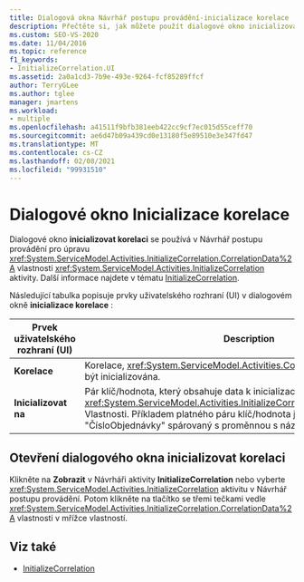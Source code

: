 ```yaml
---
title: Dialogová okna Návrhář postupu provádění-inicializace korelace
description: Přečtěte si, jak můžete použít dialogové okno inicializovat korelaci v Návrhář postupu provádění k úpravě vlastnosti CorrelationData aktivity InitializeCorrelation.
ms.custom: SEO-VS-2020
ms.date: 11/04/2016
ms.topic: reference
f1_keywords:
- InitializeCorrelation.UI
ms.assetid: 2a0a1cd3-7b9e-493e-9264-fcf85289ffcf
author: TerryGLee
ms.author: tglee
manager: jmartens
ms.workload:
- multiple
ms.openlocfilehash: a41511f9bfb381eeb422cc9cf7ec015d55ceff70
ms.sourcegitcommit: ae6d47b09a439cd0e13180f5e89510e3e347fd47
ms.translationtype: MT
ms.contentlocale: cs-CZ
ms.lasthandoff: 02/08/2021
ms.locfileid: "99931510"
---
```

# <a name="initialize-correlation-dialog-box"></a>Dialogové okno Inicializace korelace

Dialogové okno **inicializovat korelaci** se používá v Návrhář postupu provádění pro úpravu <xref:System.ServiceModel.Activities.InitializeCorrelation.CorrelationData%2A> vlastnosti <xref:System.ServiceModel.Activities.InitializeCorrelation> aktivity. Další informace najdete v tématu [InitializeCorrelation](../workflow-designer/initializecorrelation-activity-designer.md).

Následující tabulka popisuje prvky uživatelského rozhraní (UI) v dialogovém okně **inicializace korelace** :

|Prvek uživatelského rozhraní (UI)|Description|
|-|-----------------|
|**Korelace**|Korelace, <xref:System.ServiceModel.Activities.CorrelationHandle> která má být inicializována.|
|**Inicializovat na**|Pár klíč/hodnota, který obsahuje data k inicializaci. Tato hodnota odpovídá <xref:System.ServiceModel.Activities.InitializeCorrelation.CorrelationData%2A> Vlastnosti. Příkladem platného páru klíč/hodnota je klíč pojmenovaný "ČísloObjednávky" spárovaný s proměnnou s názvem KódObjednávky.|

## <a name="to-launch-the-initialize-correlation-dialog-box"></a>Otevření dialogového okna inicializovat korelaci

Klikněte na **Zobrazit** v Návrháři aktivity **InitializeCorrelation** nebo vyberte <xref:System.ServiceModel.Activities.InitializeCorrelation> aktivitu v Návrhář postupu provádění. Potom klikněte na tlačítko se třemi tečkami vedle <xref:System.ServiceModel.Activities.InitializeCorrelation.CorrelationData%2A> vlastnosti v mřížce vlastností.

## <a name="see-also"></a>Viz také

- [InitializeCorrelation](../workflow-designer/initializecorrelation-activity-designer.md)
